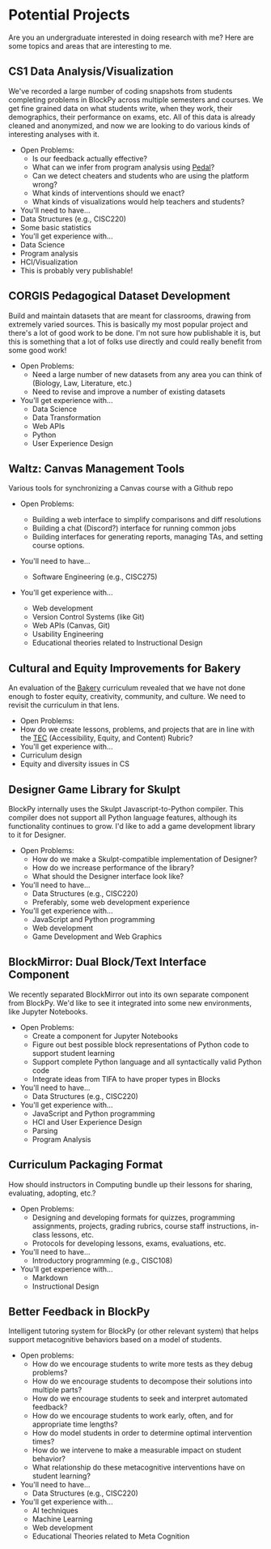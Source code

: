 # Potential Projects

Are you an undergraduate interested in doing research with me? Here are some topics and areas that are interesting to me.

## CS1 Data Analysis/Visualization

We've recorded a large number of coding snapshots from students completing problems in BlockPy across multiple semesters and courses. We get fine grained data on what students write, when they work, their demographics, their performance on exams, etc. All of this data is already cleaned and anonymized, and now we are looking to do various kinds of interesting analyses with it.

* Open Problems:
  * Is our feedback actually effective?
  * What can we infer from program analysis using [Pedal](https://github.com/acbart/pedal)?
  * Can we detect cheaters and students who are using the platform wrong?
  * What kinds of interventions should we enact?
  * What kinds of visualizations would help teachers and students?
 * You'll need to have...
  * Data Structures (e.g., CISC220)
  * Some basic statistics
 * You'll get experience with...
  * Data Science
  * Program analysis
  * HCI/Visualization
 * This is probably very publishable!

## CORGIS Pedagogical Dataset Development

Build and maintain datasets that are meant for classrooms, drawing from extremely varied sources. This is basically my most popular project and there's a lot of good work to be done. I'm not sure how publishable it is, but this is something that a lot of folks use directly and could really benefit from some good work!

* Open Problems:
  * Need a large number of new datasets from any area you can think of (Biology, Law, Literature, etc.)
  * Need to revise and improve a number of existing datasets
* You'll get experience with...
  * Data Science
  * Data Transformation
  * Web APIs
  * Python
  * User Experience Design

## Waltz: Canvas Management Tools

Various tools for synchronizing a Canvas course with a Github repo

* Open Problems:
  * Building a web interface to simplify comparisons and diff resolutions
  * Building a chat (Discord?) interface for running common jobs
  * Building interfaces for generating reports, managing TAs, and setting course options.

* You'll need to have...
  * Software Engineering (e.g., CISC275)
* You'll get experience with...
  * Web development
  * Version Control Systems (like Git)
  * Web APIs (Canvas, Git)
  * Usability Engineering
  * Educational theories related to Instructional Design
 
## Cultural and Equity Improvements for Bakery

An evaluation of the [Bakery]() curriculum revealed that we have not done enough to foster equity, creativity, community, and culture. We need to revisit the curriculum in that lens.

* Open Problems:
 * How do we create lessons, problems, and projects that are in line with the [TEC](https://dl.acm.org/doi/pdf/10.1145/3371155) (Accessibility, Equity, and Content) Rubric?
* You'll get experience with...
 * Curriculum design
 * Equity and diversity issues in CS
 
## Designer Game Library for Skulpt

BlockPy internally uses the Skulpt Javascript-to-Python compiler. This compiler does not support all Python language features, although its functionality continues to grow. I'd like to add a game development library to it for Designer.

* Open Problems:
  * How do we make a Skulpt-compatible implementation of Designer?
  * How do we increase performance of the library?
  * What should the Designer interface look like?
* You'll need to have...
  * Data Structures (e.g., CISC220)
  * Preferably, some web development experience
* You'll get experience with...
  * JavaScript and Python programming
  * Web development
  * Game Development and Web Graphics

## BlockMirror: Dual Block/Text Interface Component

We recently separated BlockMirror out into its own separate component from BlockPy. We'd like to see it integrated into some new environments, like Jupyter Notebooks.

* Open Problems:
  * Create a component for Jupyter Notebooks
  * Figure out best possible block representations of Python code to support student learning
  * Support complete Python language and all syntactically valid Python code
  * Integrate ideas from TIFA to have proper types in Blocks
* You'll need to have...
  * Data Structures (e.g., CISC220)
* You'll get experience with...
  * JavaScript and Python programming
  * HCI and User Experience Design
  * Parsing
  * Program Analysis

## Curriculum Packaging Format

How should instructors in Computing bundle up their lessons for sharing, evaluating, adopting, etc.?

* Open Problems:
  * Designing and developing formats for quizzes, programming assignments, projects, grading rubrics, course staff instructions, in-class lessons, etc.
  * Protocols for developing lessons, exams, evaluations, etc.
* You'll need to have...
  * Introductory programming (e.g., CISC108)
* You'll get experience with...
  * Markdown
  * Instructional Design
  
## Better Feedback in BlockPy

Intelligent tutoring system for BlockPy (or other relevant system) that helps support metacognitive behaviors based on a model of students.

* Open problems:
  * How do we encourage students to write more tests as they debug problems?
  * How do we encourage students to decompose their solutions into multiple parts?
  * How do we encourage students to seek and interpret automated feedback?
  * How do we encourage students to work early, often, and for appropriate time lengths?
  * How do model students in order to determine optimal intervention times?
  * How do we intervene to make a measurable impact on student behavior?
  * What relationship do these metacognitive interventions have on student learning?
* You'll need to have...
  * Data Structures (e.g., CISC220)
* You'll get experience with...
  * AI techniques
  * Machine Learning
  * Web development
  * Educational Theories related to Meta Cognition
  
